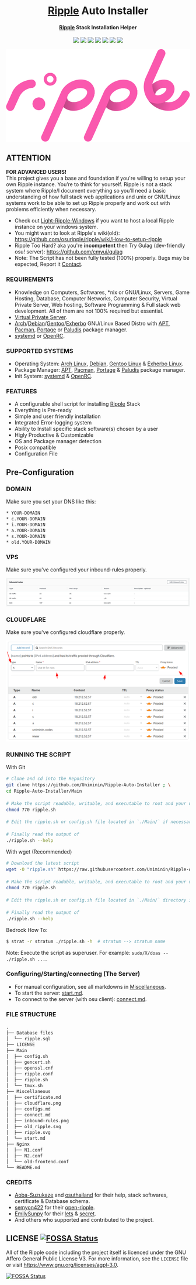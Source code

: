 <h1 align="center">
  <a href=https://ripple.moe>Ripple</a> Auto Installer
</h1>
<h4 align="center"><a href=https://ripple.moe>Ripple</a> Stack Installation Helper</h4>

<p align="center">
  <img src="https://img.shields.io/badge/Maintained%3F-Yes-green?style=for-the-badge">
  <img src="https://img.shields.io/travis/com/Uniminin/Ripple-Auto-Installer?style=for-the-badge">
  <img src="https://img.shields.io/github/license/Uniminin/Ripple-Auto-Installer?style=for-the-badge">
  <img src="https://img.shields.io/github/issues/Uniminin/Ripple-Auto-Installer?color=violet&style=for-the-badge">
  <img src="https://img.shields.io/github/stars/Uniminin/Ripple-Auto-Installer?style=for-the-badge">
  <img src="https://img.shields.io/github/forks/Uniminin/Ripple-Auto-Installer?color=teal&style=for-the-badge">
  <img src="https://img.shields.io/codefactor/grade/github/Uniminin/Ripple-Auto-Installer?style=for-the-badge">
</p>

<p align="center">
  <img src="https://github.com/Uniminin/Ripple-Auto-Installer/blob/master/Miscellaneous/ripple.svg">
</p>

## ATTENTION

<b>**FOR ADVANCED USERS!**</b><br> This project gives you a base and foundation
if you're willing to setup your own Ripple instance. You’re to think for
yourself. Ripple is not a stack system where Ripple/I document everything so
you’ll need a basic understanding of how full stack web applications and unix or
GNU/Linux systems work to be able to set up Ripple properly and work out with
problems efficiently when necessary.<br>

- Check out
  <a href="https://github.com/Uniminin/Light-Ripple-Windows/">Light-Ripple-Windows</a>
  if you want to host a local Ripple instance on your windows system.</a>
- You might want to look at Ripple's wiki(old):
  https://github.com/osuripple/ripple/wiki/How-to-setup-ripple
- Ripple Too Hard? aka you're **incompetent** then Try Gulag (dev-friendly osu!
  server): https://github.com/cmyui/gulag
- Note: The Script has not been fully tested (100%) properly. Bugs may be
  expected, Report it
  <a href="https://github.com/Uniminin/Ripple-Auto-Installer#contact">Contact</a>.

### REQUIREMENTS

- Knowledge on Computers, Softwares, \*nix or GNU/Linux, Servers, Game Hosting,
  Database, Computer Networks, Computer Security, Virtual Private Server, Web
  hosting, Software Programming & Full stack web development. All of them are
  not 100% required but essential.
- <a href=https://en.wikipedia.org/wiki/Virtual_private_server>Virtual Private
  Server</a>.
- <a href=https://archlinux.org>Arch</a>/<a href=https://debian.org>Debian</a>/<a href=https://gentoo.org>Gentoo</a>/<a href=https://exherbo.org>Exherbo</a>
  GNU/Linux Based Distro with <a href=https://wiki.debian.org/Apt>APT</a>,
  <a href=https://wiki.archlinux.org/index.php/pacman>Pacman</a>,
  <a href=https://wiki.gentoo.org/wiki/Portage>Portage</a> or
  <a href=https://paludis.exherbo.org>Paludis</a> package manager.
- <a href=https://www.freedesktop.org/wiki/Software/systemd>systemd</a> or
  <a href=https://wiki.gentoo.org/wiki/OpenRC>OpenRC</a>.

### SUPPORTED SYSTEMS

- Operating System: <a href=https://archlinux.org>Arch Linux</a>,
  <a href=https://debian.org>Debian</a>, <a href=https://gentoo.org>Gentoo
  Linux</a> & <a href=https://exherbo.org>Exherbo Linux</a>.
- Package Manager: <a href=https://wiki.debian.org/Apt>APT</a>,
  <a href=https://wiki.archlinux.org/index.php/pacman>Pacman</a>,
  <a href=https://wiki.gentoo.org/wiki/Portage>Portage</a> &
  <a href=https://paludis.exherbo.org>Paludis</a> package manager.
- Init System:
  <a href=https://www.freedesktop.org/wiki/Software/systemd>systemd</a> &
  <a href=https://wiki.gentoo.org/wiki/OpenRC>OpenRC</a>.

### FEATURES

- A configurable shell script for installing
  <a href=https://ripple.moe>Ripple</a> Stack
- Everything is Pre-ready
- Simple and user friendly installation
- Integrated Error-logging system
- Ability to Install specific stack software(s) chosen by a user
- Higly Productive & Customizable
- OS and Package manager detection
- Posix compatible
- Configuration File

## Pre-Configuration

### DOMAIN

Make sure you set your DNS like this:

```
* YOUR-DOMAIN
* c.YOUR-DOMAIN
* i.YOUR-DOMAIN
* a.YOUR-DOMAIN
* s.YOUR-DOMAIN
* old.YOUR-DOMAIN
```

### VPS

Make sure you've configured your inbound-rules properly.

<p align="center">
  <img src="https://github.com/Uniminin/Ripple-Auto-Installer/blob/master/Miscellaneous/inbound-rules.png"/>
</p>

### CLOUDFLARE

Make sure you've configured cloudflare properly.

<p align="center">
  <img src="https://github.com/Uniminin/Ripple-Auto-Installer/blob/master/Miscellaneous/cloudflare.png"/>
</p>

### RUNNING THE SCRIPT

With Git

```bash
# Clone and cd into the Repository
git clone https://github.com/Uniminin/Ripple-Auto-Installer ; \
cd Ripple-Auto-Installer/Main

# Make the script readable, writable, and executable to root and your user
chmod 770 ripple.sh

# Edit the ripple.sh or config.sh file located in `./Main/` if necessary (optional)

# Finally read the output of
./ripple.sh --help
```

With wget (Recommended)

```bash
# Download the latest script
wget -O "ripple.sh" https://raw.githubusercontent.com/Uniminin/Ripple-Auto-Installer/master/Main/ripple.sh

# Make the script readable, writable, and executable to root and your user
chmod 770 ripple.sh

# Edit the ripple.sh or config.sh file located in `./Main/` directory if necessary (optional)

# Finally read the output of
./ripple.sh --help
```

Bedrock How To:

```bash
$ strat -r stratum ./ripple.sh -h  # stratum --> stratum name
```

Note: Execute the script as superuser. For example:
`sudo/X/doas -- ./ripple.sh ...`.

### Configuring/Starting/connecting (The Server)

- For manual configuration, see all markdowns in
  <a href=https://github.com/Uniminin/Ripple-Auto-Installer/tree/master/Miscellaneous>Miscellaneous</a>.
- To start the server:
  <a href=https://github.com/Uniminin/Ripple-Auto-Installer/blob/master/Miscellaneous/start.md>start.md</a>.
- To connect to the server (with osu client):
  <a href=https://github.com/Uniminin/Ripple-Auto-Installer/blob/master/Miscellaneous/connect.md>connect.md</a>.

### FILE STRUCTURE

```
.
├── Database files
│  └── ripple.sql
├── LICENSE
├── Main
│  ├── config.sh
│  ├── gencert.sh
│  ├── openssl.cnf
│  ├── ripple.conf
│  ├── ripple.sh
│  └── tmux.sh
├── Miscellaneous
│  ├── certificate.md
│  ├── cloudflare.png
│  ├── configs.md
│  ├── connect.md
│  ├── inbound-rules.png
│  ├── old_ripple.svg
│  ├── ripple.svg
│  └── start.md
├── Nginx
│  ├── N1.conf
│  ├── N2.conf
│  └── old-frontend.conf
└── README.md
```

### CREDITS

- <a href=https://github.com/Hazuki-san>Aoba-Suzukaze</a> and
  <a href=https://github.com/osuthailand>osuthailand</a> for their help, stack
  softwares, certificate & Database schema.
- <a href=https://github.com/semyon422>semyon422</a> for their
  <a href=https://github.com/semyon422/open-ripple>open-ripple</a>.
- <a href=https://github.com/EmilySunpy>EmilySunpy</a> for their
  <a href=https://github.com/osufx/lets>lets</a> &
  <a href=https://github.com/osufx/secret>secret</a>.
- And others who supported and contributed to the project.

## LICENSE [![FOSSA Status](https://app.fossa.com/api/projects/git%2Bgithub.com%2FUniminin%2FRipple-Auto-Installer.svg?type=small)](https://app.fossa.com/projects/git%2Bgithub.com%2FUniminin%2FRipple-Auto-Installer?ref=badge_small)

All of the Ripple code including the project itself is licenced under the GNU
Affero General Public License V3. For more information, see the `LICENSE` file
or visit https://www.gnu.org/licenses/agpl-3.0.

[![FOSSA Status](https://app.fossa.com/api/projects/git%2Bgithub.com%2FUniminin%2FRipple-Auto-Installer.svg?type=large)](https://app.fossa.com/projects/git%2Bgithub.com%2FUniminin%2FRipple-Auto-Installer?ref=badge_large)
